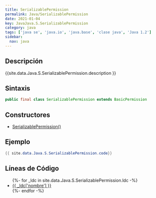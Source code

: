 ```yaml
---
title: SerializablePermission
permalink: Java/SerializablePermission
date: 2021-01-04
key: JavaJava.S.SerializablePermission
category: java
tags: ['java se', 'java.io', 'java.base', 'clase java', 'Java 1.2']
sidebar: 
  nav: java
---
```


## Descripción
{{site.data.Java.S.SerializablePermission.description }}

## Sintaxis
~~~java
public final class SerializablePermission extends BasicPermission
~~~

## Constructores
* [SerializablePermission()](/Java/SerializablePermission/SerializablePermission/)

## Ejemplo
~~~java
{{ site.data.Java.S.SerializablePermission.code}}
~~~

## Líneas de Código
<ul>
{%- for _ldc in site.data.Java.S.SerializablePermission.ldc -%}
   <li>
       <a href="{{_ldc['url'] }}">{{ _ldc['nombre'] }}</a>
   </li>
{%- endfor -%}
</ul>
